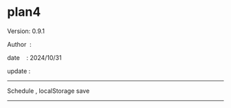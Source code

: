 ﻿# plan4

 Version: 0.9.1

 Author  :
 
 date    : 2024/10/31

 update :

***

Schedule , localStorage save

***